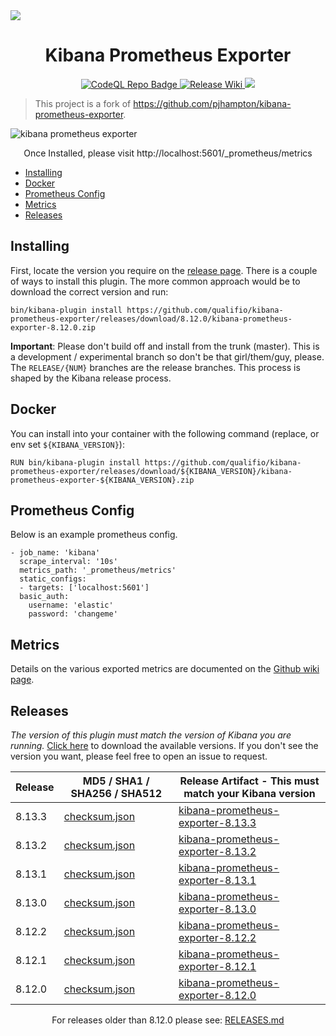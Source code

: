<img src=".github/kpe_banner.png" />

<h1 align="center">Kibana Prometheus Exporter</h1>

<p align="center">
  <a href="https://github.com/qualifio/kibana-prometheus-exporter/actions/workflows/codeql-analysis.yml">
    <img src="https://github.com/qualifio/kibana-prometheus-exporter/actions/workflows/codeql-analysis.yml/badge.svg" alt="CodeQL Repo Badge" />
  </a>
  <a href="https://github.com/qualifio/kibana-prometheus-exporter/actions/workflows/release-wiki.yml">
    <img src="https://github.com/qualifio/kibana-prometheus-exporter/actions/workflows/release-wiki.yml/badge.svg?branch=main" alt="Release Wiki" />
  </a>
  <a href="https://snyk.io/test/github/qualifio/kibana-prometheus-exporter">
    <img src="https://img.shields.io/badge/Snyk-Secured-8A2BE2.svg?logo=snyk">
  </a>
</p>

> This project is a fork of https://github.com/pjhampton/kibana-prometheus-exporter.

<img src="https://raw.githubusercontent.com/qualifio/kibana-prometheus-exporter/master/.github/kibana_prometheus.png" alt="kibana prometheus exporter">

<p align="center">Once Installed, please visit http://localhost:5601/_prometheus/metrics</p>

- [Installing](#installing)
- [Docker](#docker)
- [Prometheus Config](#prometheus-config)
- [Metrics](#metrics)
- [Releases](#releases)

## Installing

First, locate the version you require on the [release page](https://github.com/qualifio/kibana-prometheus-exporter/releases). There is a couple of ways to install this plugin. The more common approach would be to download the correct version and run:

```
bin/kibana-plugin install https://github.com/qualifio/kibana-prometheus-exporter/releases/download/8.12.0/kibana-prometheus-exporter-8.12.0.zip
```

**Important**: Please don't build off and install from the trunk (master). This is a development / experimental branch so don't be that girl/them/guy, please. The `RELEASE/{NUM}` branches are the release branches. This process is shaped by the Kibana release process.

## Docker

You can install into your container with the following command (replace, or env set `${KIBANA_VERSION}`):

```
RUN bin/kibana-plugin install https://github.com/qualifio/kibana-prometheus-exporter/releases/download/${KIBANA_VERSION}/kibana-prometheus-exporter-${KIBANA_VERSION}.zip
```

## Prometheus Config

Below is an example prometheus config.

```
- job_name: 'kibana'
  scrape_interval: '10s'
  metrics_path: '_prometheus/metrics'
  static_configs:
  - targets: ['localhost:5601']
  basic_auth:
    username: 'elastic'
    password: 'changeme'
```

## Metrics

Details on the various exported metrics are documented on the [Github wiki page](https://github.com/qualifio/kibana-prometheus-exporter/wiki).

## Releases

*The version of this plugin must match the version of Kibana you are running.* [Click here](https://github.com/qualifio/kibana-prometheus-exporter/releases) to download the available versions. If you don't see the version you want, please feel free to open an issue to request.

| Release | MD5 / SHA1 / SHA256 / SHA512   | Release Artifact - This must match your Kibana version |
|---------|-------------------------------|------------------------------------------------------------------|
| 8.13.3 | [checksum.json](https://github.com/qualifio/kibana-prometheus-exporter/releases/download/8.13.3/checksum.json) | [kibana-prometheus-exporter-8.13.3](https://github.com/qualifio/kibana-prometheus-exporter/releases/tag/8.13.3) |
| 8.13.2 | [checksum.json](https://github.com/qualifio/kibana-prometheus-exporter/releases/download/8.13.2/checksum.json) | [kibana-prometheus-exporter-8.13.2](https://github.com/qualifio/kibana-prometheus-exporter/releases/tag/8.13.2) |
| 8.13.1 | [checksum.json](https://github.com/qualifio/kibana-prometheus-exporter/releases/download/8.13.1/checksum.json) | [kibana-prometheus-exporter-8.13.1](https://github.com/qualifio/kibana-prometheus-exporter/releases/tag/8.13.1) |
| 8.13.0 | [checksum.json](https://github.com/qualifio/kibana-prometheus-exporter/releases/download/8.13.0/checksum.json) | [kibana-prometheus-exporter-8.13.0](https://github.com/qualifio/kibana-prometheus-exporter/releases/tag/8.13.0) |
| 8.12.2 | [checksum.json](https://github.com/qualifio/kibana-prometheus-exporter/releases/download/8.12.2/checksum.json) | [kibana-prometheus-exporter-8.12.2](https://github.com/qualifio/kibana-prometheus-exporter/releases/tag/8.12.2) |
| 8.12.1 | [checksum.json](https://github.com/qualifio/kibana-prometheus-exporter/releases/download/8.12.1/checksum.json) | [kibana-prometheus-exporter-8.12.1](https://github.com/qualifio/kibana-prometheus-exporter/releases/tag/8.12.1) |
| 8.12.0 | [checksum.json](https://github.com/qualifio/kibana-prometheus-exporter/releases/download/8.12.0/checksum.json) | [kibana-prometheus-exporter-8.12.0](https://github.com/qualifio/kibana-prometheus-exporter/releases/tag/8.12.0) |

<p align="center">For releases older than 8.12.0 please see: <a href="RELEASES.md">RELEASES.md</a></p>
